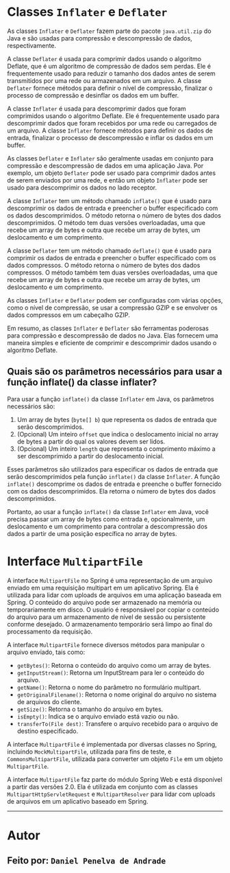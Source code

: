 # Classes `Inflater` e `Deflater`

As classes `Inflater` e `Deflater` fazem parte do pacote `java.util.zip` do Java e são usadas para compressão e descompressão de dados, respectivamente.

A classe `Deflater` é usada para comprimir dados usando o algoritmo Deflate, que é um algoritmo de compressão de dados sem perdas. Ele é frequentemente usado para reduzir o tamanho dos dados antes de serem transmitidos por uma rede ou armazenados em um arquivo. A classe `Deflater` fornece métodos para definir o nível de compressão, finalizar o processo de compressão e desinflar os dados em um buffer.

A classe `Inflater` é usada para descomprimir dados que foram comprimidos usando o algoritmo Deflate. Ele é frequentemente usado para descomprimir dados que foram recebidos por uma rede ou carregados de um arquivo. A classe `Inflater` fornece métodos para definir os dados de entrada, finalizar o processo de descompressão e inflar os dados em um buffer.

As classes `Deflater` e `Inflater` são geralmente usadas em conjunto para compressão e descompressão de dados em uma aplicação Java. Por exemplo, um objeto `Deflater` pode ser usado para comprimir dados antes de serem enviados por uma rede, e então um objeto `Inflater` pode ser usado para descomprimir os dados no lado receptor.

A classe `Inflater` tem um método chamado `inflate()` que é usado para descomprimir os dados de entrada e preencher o buffer especificado com os dados descomprimidos. O método retorna o número de bytes dos dados descomprimidos. O método tem duas versões overloadadas, uma que recebe um array de bytes e outra que recebe um array de bytes, um deslocamento e um comprimento.

A classe `Deflater` tem um método chamado `deflate()` que é usado para comprimir os dados de entrada e preencher o buffer especificado com os dados compressos. O método retorna o número de bytes dos dados compressos. O método também tem duas versões overloadadas, uma que recebe um array de bytes e outra que recebe um array de bytes, um deslocamento e um comprimento.

As classes `Inflater` e `Deflater` podem ser configuradas com várias opções, como o nível de compressão, se usar a compressão GZIP e se envolver os dados compressos em um cabeçalho GZIP.

Em resumo, as classes `Inflater` e `Deflater` são ferramentas poderosas para compressão e descompressão de dados no Java. Elas fornecem uma maneira simples e eficiente de comprimir e descomprimir dados usando o algoritmo Deflate.


## Quais são os parâmetros necessários para usar a função inflate() da classe inflater?

Para usar a função `inflate()` da classe `Inflater` em Java, os parâmetros necessários são:

1. Um array de bytes (`byte[] b`) que representa os dados de entrada que serão descomprimidos.
2. (Opcional) Um inteiro `offset` que indica o deslocamento inicial no array de bytes a partir do qual os valores devem ser lidos.
3. (Opcional) Um inteiro `length` que representa o comprimento máximo a ser descomprimido a partir do deslocamento inicial.

Esses parâmetros são utilizados para especificar os dados de entrada que serão descomprimidos pela função `inflate()` da classe `Inflater`. A função `inflate()` descomprime os dados de entrada e preenche o buffer fornecido com os dados descomprimidos. Ela retorna o número de bytes dos dados descomprimidos.

Portanto, ao usar a função `inflate()` da classe `Inflater` em Java, você precisa passar um array de bytes como entrada e, opcionalmente, um deslocamento e um comprimento para controlar a descompressão dos dados a partir de uma posição específica no array de bytes.


# Interface `MultipartFile`

A interface `MultipartFile` no Spring é uma representação de um arquivo enviado em uma requisição multipart em um aplicativo Spring. Ela é utilizada para lidar com uploads de arquivos em uma aplicação baseada em Spring. O conteúdo do arquivo pode ser armazenado na memória ou temporariamente em disco. O usuário é responsável por copiar o conteúdo do arquivo para um armazenamento de nível de sessão ou persistente conforme desejado. O armazenamento temporário será limpo ao final do processamento da requisição.

A interface `MultipartFile` fornece diversos métodos para manipular o arquivo enviado, tais como:

- `getBytes()`: Retorna o conteúdo do arquivo como um array de bytes.
- `getInputStream()`: Retorna um InputStream para ler o conteúdo do arquivo.
- `getName()`: Retorna o nome do parâmetro no formulário multipart.
- `getOriginalFilename()`: Retorna o nome original do arquivo no sistema de arquivos do cliente.
- `getSize()`: Retorna o tamanho do arquivo em bytes.
- `isEmpty()`: Indica se o arquivo enviado está vazio ou não.
- `transferTo(File dest)`: Transfere o arquivo recebido para o arquivo de destino especificado.

A interface `MultipartFile` é implementada por diversas classes no Spring, incluindo `MockMultipartFile`, utilizada para fins de teste, e `CommonsMultipartFile`, utilizada para converter um objeto `File` em um objeto `MultipartFile`.

A interface `MultipartFile` faz parte do módulo Spring Web e está disponível a partir das versões 2.0. Ela é utilizada em conjunto com as classes `MultipartHttpServletRequest` e `MultipartResolver` para lidar com uploads de arquivos em um aplicativo baseado em Spring.

---

# Autor
## Feito por: `Daniel Penelva de Andrade`